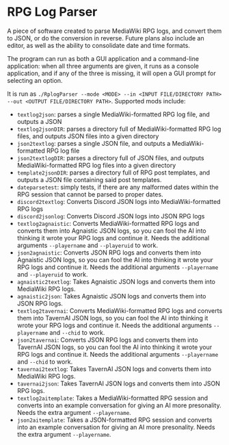# RPG Log Parser

A piece of software created to parse MediaWiki RPG logs, and convert them to JSON, or do the conversion in reverse. Future plans also include an editor, as well as the ability to consolidate date and time formats.

The program can run as both a GUI application and a command-line application: when all three arguments are given, it runs as a console application, and if any of the three is missing, it will open a GUI prompt for selecting an option.

It is run as `./RplogParser --mode <MODE> --in <INPUT FILE/DIRECTORY PATH> --out <OUTPUT FILE/DIRECTORY PATH>`. Supported mods include:
* `textlog2json`: parses a single MediaWiki-formatted RPG log file, and outputs a JSON
* `textlog2jsonDIR`: parses a directory full of MediaWiki-formatted RPG log files, and outputs JSON files into a given directory
* `json2textlog`: parses a single JSON file, and outputs a MediaWiki-formatted RPG log file
* `json2textlogDIR`: parses a directory full of JSON files, and outputs MediaWiki-formatted RPG log files into a given directory
* `template2jsonDIR`: parses a directory full of RPG post templates, and outputs a JSON file containing said post templates.
* `dateparsetest`: simply tests, if there are any malformed dates within the RPG session that cannot be parsed to proper dates.
* `discord2textlog`: Converts Discord JSON logs into MediaWiki-formatted RPG logs
* `discord2jsonlog`: Converts Discord JSON logs into JSON RPG logs
* `textlog2agnaistic`: Converts MediaWiki-formatted RPG logs and converts them into Agnaistic JSON logs, so you can fool the AI into thinking it wrote your RPG logs and continue it. Needs the additional arguments `--playername` and `--playeruid` to work.
* `json2agnaistic`: Converts JSON RPG logs and converts them into Agnaistic JSON logs, so you can fool the AI into thinking it wrote your RPG logs and continue it. Needs the additional arguments `--playername` and `--playeruid` to work.
* `agnaistic2textlog`: Takes Agnaistic JSON logs and converts them into MediaWiki RPG logs.
* `agnaistic2json`: Takes Agnaistic JSON logs and converts them into JSON RPG logs.
* `textlog2tavernai`: Converts MediaWiki-formatted RPG logs and converts them into TavernAI JSON logs, so you can fool the AI into thinking it wrote your RPG logs and continue it.  Needs the additional arguments `--playername` and `--chid` to work.
* `json2tavernai`: Converts JSON RPG logs and converts them into TavernAI JSON logs, so you can fool the AI into thinking it wrote your RPG logs and continue it. Needs the additional arguments `--playername` and `--chid` to work.
* `tavernai2textlog`: Takes TavernAI JSON logs and converts them into MediaWiki RPG logs.
* `tavernai2json`: Takes TavernAI JSON logs and converts them into JSON RPG logs.
* `textlog2aitemplate`: Takes a MediaWiki-formatted RPG session and converts into an example conversation for giving an AI more presonality. Needs the extra argument `--playername`.
* `json2aitemplate`: Takes a JSON-formatted RPG session and converts into an example conversation for giving an AI more presonality. Needs the extra argument `--playername`.
